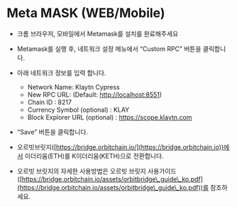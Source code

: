 # Meta MASK (WEB/Mobile)

* 크롬 브라우저, 모바일에서 Metamask를 설치를 완료해주세요
* Metamask를 실행 후, 네트워크 설정 메뉴에서 “Custom RPC” 버튼을 클릭합니다.



* 아래 네트워크 정보를 입력 합니다.
  * Network Name: Klaytn Cypress
  * New RPC URL: (Default: [http://localhost:8551](http://localhost:8551))
  * Chain ID : 8217
  * Currency Symbol (optional) : KLAY
  * Block Explorer URL (optional) : https://scope.klaytn.com
* “Save” 버튼을 클릭합니다.
* 오르빗브릿지([https://bridge.orbitchain.io/](https://bridge.orbitchain.io))에서  이더리움(ETH)를 K이더리움(KETH)으로 전환합니다.
* 오르빗 브릿지의 자세한 사용방법은 오르빗 브릿지 사용가이드([https://bridge.orbitchain.io/assets/orbitbridge\_guide\_ko.pdf](https://bridge.orbitchain.io/assets/orbitbridge\_guide\_ko.pdf))를 참조하세요.
